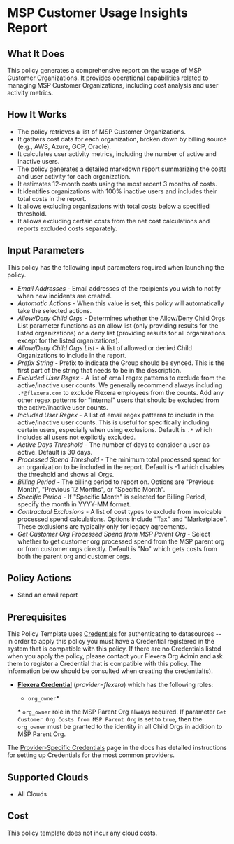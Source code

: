 # MSP Customer Usage Insights Report

## What It Does

This policy generates a comprehensive report on the usage of MSP Customer Organizations. It provides operational capabilities related to managing MSP Customer Organizations, including cost analysis and user activity metrics.

## How It Works

- The policy retrieves a list of MSP Customer Organizations.
- It gathers cost data for each organization, broken down by billing source (e.g., AWS, Azure, GCP, Oracle).
- It calculates user activity metrics, including the number of active and inactive users.
- The policy generates a detailed markdown report summarizing the costs and user activity for each organization.
- It estimates 12-month costs using the most recent 3 months of costs.
- It identifies organizations with 100% inactive users and includes their total costs in the report.
- It allows excluding organizations with total costs below a specified threshold.
- It allows excluding certain costs from the net cost calculations and reports excluded costs separately.

## Input Parameters

This policy has the following input parameters required when launching the policy.

- *Email Addresses* - Email addresses of the recipients you wish to notify when new incidents are created.
- *Automatic Actions* - When this value is set, this policy will automatically take the selected actions.
- *Allow/Deny Child Orgs* - Determines whether the Allow/Deny Child Orgs List parameter functions as an allow list (only providing results for the listed organizations) or a deny list (providing results for all organizations except for the listed organizations).
- *Allow/Deny Child Orgs List* - A list of allowed or denied Child Organizations to include in the report.
- *Prefix String* - Prefix to indicate the Group should be synced. This is the first part of the string that needs to be in the description.
- *Excluded User Regex* - A list of email regex patterns to exclude from the active/inactive user counts. We generally recommend always including `.*@flexera.com` to exclude Flexera employees from the counts. Add any other regex patterns for "internal" users that should be excluded from the active/inactive user counts.
- *Included User Regex* - A list of email regex patterns to include in the active/inactive user counts. This is useful for specifically including certain users, especially when using exclusions. Default is `.*` which includes all users not explicitly excluded.
- *Active Days Threshold* - The number of days to consider a user as active. Default is 30 days.
- *Processed Spend Threshold* - The minimum total processed spend for an organization to be included in the report. Default is -1 which disables the threshold and shows all Orgs.
- *Billing Period* - The billing period to report on. Options are "Previous Month", "Previous 12 Months", or "Specific Month".
- *Specific Period* - If "Specific Month" is selected for Billing Period, specify the month in YYYY-MM format.
- *Contractual Exclusions* - A list of cost types to exclude from invoicable processed spend calculations. Options include "Tax" and "Marketplace". These exclusions are typically only for legacy agreements.
- *Get Customer Org Processed Spend from MSP Parent Org* - Select whether to get customer org processed spend from the MSP parent org or from customer orgs directly. Default is "No" which gets costs from both the parent org and customer orgs.

## Policy Actions

- Send an email report

## Prerequisites

This Policy Template uses [Credentials](https://docs.flexera.com/flexera/EN/Automation/ManagingCredentialsExternal.htm) for authenticating to datasources -- in order to apply this policy you must have a Credential registered in the system that is compatible with this policy. If there are no Credentials listed when you apply the policy, please contact your Flexera Org Admin and ask them to register a Credential that is compatible with this policy. The information below should be consulted when creating the credential(s).

- [**Flexera Credential**](https://docs.flexera.com/flexera/EN/Automation/ProviderCredentials.htm) (*provider=flexera*) which has the following roles:
  - `org_owner`*

  \* `org_owner` role in the MSP Parent Org always required.  If parameter `Get Customer Org Costs from MSP Parent Org` is set to `true`, then the `org_owner` must be granted to the identity in all Child Orgs in addition to MSP Parent Org.

The [Provider-Specific Credentials](https://docs.flexera.com/flexera/EN/Automation/ProviderCredentials.htm) page in the docs has detailed instructions for setting up Credentials for the most common providers.

## Supported Clouds

- All Clouds

## Cost

This policy template does not incur any cloud costs.
